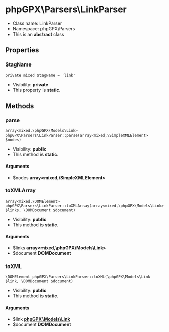 phpGPX\Parsers\LinkParser
===============






* Class name: LinkParser
* Namespace: phpGPX\Parsers
* This is an **abstract** class





Properties
----------


### $tagName

    private mixed $tagName = 'link'





* Visibility: **private**
* This property is **static**.


Methods
-------


### parse

    array<mixed,\phpGPX\Models\Link> phpGPX\Parsers\LinkParser::parse(array<mixed,\SimpleXMLElement> $nodes)





* Visibility: **public**
* This method is **static**.


#### Arguments
* $nodes **array&lt;mixed,\SimpleXMLElement&gt;**



### toXMLArray

    array<mixed,\DOMElement> phpGPX\Parsers\LinkParser::toXMLArray(array<mixed,\phpGPX\Models\Link> $links, \DOMDocument $document)





* Visibility: **public**
* This method is **static**.


#### Arguments
* $links **array&lt;mixed,\phpGPX\Models\Link&gt;**
* $document **DOMDocument**



### toXML

    \DOMElement phpGPX\Parsers\LinkParser::toXML(\phpGPX\Models\Link $link, \DOMDocument $document)





* Visibility: **public**
* This method is **static**.


#### Arguments
* $link **[phpGPX\Models\Link](phpGPX-Models-Link.md)**
* $document **DOMDocument**


